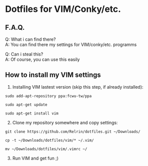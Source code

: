 # Dotfiles for VIM/Conky/etc.

## F.A.Q.

Q: What i can find there?  
A: You can find there my settings for VIM/conky/etc. programms  

Q: Can i steal this?  
A: Of course, you can use this easily  

## How to install my VIM settings

1. Installing VIM lastest version (skip this step, if already installed):  
``` 
sudo add-apt-repository ppa:fcwu-tw/ppa 
```  
```
sudo apt-get update   
```  
```
sudo apt-get install vim
```
2. Clone my repository somewhere and copy settings:   
```
git clone https://github.com/Relrin/dotfiles.git ~/Downloads/
```  
```
cp -t ~/Downloads/dotfiles/vim/* ~/.vim/
```  
```
mv ~/Downloads/dotfiles/vim/.vimrc ~/
```  
3. Run VIM and get fun ;)


